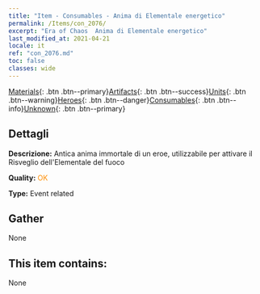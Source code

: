 ```yaml
---
title: "Item - Consumables - Anima di Elementale energetico"
permalink: /Items/con_2076/
excerpt: "Era of Chaos  Anima di Elementale energetico"
last_modified_at: 2021-04-21
locale: it
ref: "con_2076.md"
toc: false
classes: wide
---
```

 [Materials](/it/Items/){: .btn .btn--primary}[Artifacts](/it/Items/Artifacts/){: .btn .btn--success}[Units](/it/Items/Units/){: .btn .btn--warning}[Heroes](/it/Items/Heroes/){: .btn .btn--danger}[Consumables](/it/Items/Consumables/){: .btn .btn--info}[Unknown](/it/Items/Unknown/){: .btn .btn--primary}

## Dettagli
 **Descrizione:** Antica anima immortale di un eroe, utilizzabile per attivare il Risveglio dell'Elementale del fuoco

 **Quality:** <span style="color: #FF8C00">OK</span>

 **Type:** Event related

## Gather

  None

## This item contains:

  None

